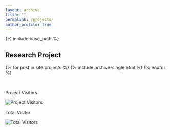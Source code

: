 ```yaml
---
layout: archive
title: ""
permalink: /projects/
author_profile: true
---
```



{% include base_path %}

## Research Project

{% for post in site.projects %}
  {% include archive-single.html %}
{% endfor %}

<br>

Project Visitors

![Project Visitors](https://visitor-badge.laobi.icu/badge?page_id=ahkhalwai.ahkhalwai.github.io/projects/)

Total Visitor

![Total Visitors](https://visitor-badge.laobi.icu/badge?page_id=ahkhalwai.ahkhalwai.github.io/)

<br>
